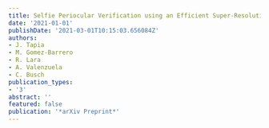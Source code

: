 ```yaml
---
title: Selfie Periocular Verification using an Efficient Super-Resolution Approach
date: '2021-01-01'
publishDate: '2021-03-01T10:15:03.656084Z'
authors:
- J. Tapia
- M. Gomez-Barrero
- R. Lara
- A. Valenzuela
- C. Busch
publication_types:
- '3'
abstract: ''
featured: false
publication: '*arXiv Preprint*'
---
```


